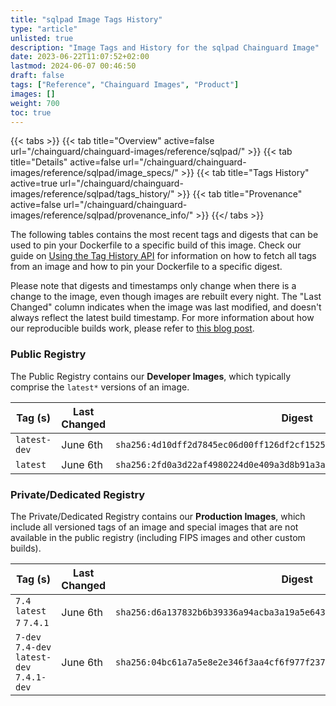 ```yaml
---
title: "sqlpad Image Tags History"
type: "article"
unlisted: true
description: "Image Tags and History for the sqlpad Chainguard Image"
date: 2023-06-22T11:07:52+02:00
lastmod: 2024-06-07 00:46:50
draft: false
tags: ["Reference", "Chainguard Images", "Product"]
images: []
weight: 700
toc: true
---
```


{{< tabs >}}
{{< tab title="Overview" active=false url="/chainguard/chainguard-images/reference/sqlpad/" >}}
{{< tab title="Details" active=false url="/chainguard/chainguard-images/reference/sqlpad/image_specs/" >}}
{{< tab title="Tags History" active=true url="/chainguard/chainguard-images/reference/sqlpad/tags_history/" >}}
{{< tab title="Provenance" active=false url="/chainguard/chainguard-images/reference/sqlpad/provenance_info/" >}}
{{</ tabs >}}

The following tables contains the most recent tags and digests that can be used to pin your Dockerfile to a specific build of this image. Check our guide on [Using the Tag History API](/chainguard/chainguard-images/using-the-tag-history-api/) for information on how to fetch all tags from an image and how to pin your Dockerfile to a specific digest.

Please note that digests and timestamps only change when there is a change to the image, even though images are rebuilt every night. The "Last Changed" column indicates when the image was last modified, and doesn't always reflect the latest build timestamp. For more information about how our reproducible builds work, please refer to [this blog post](https://www.chainguard.dev/unchained/reproducing-chainguards-reproducible-image-builds).

### Public Registry
The Public Registry contains our **Developer Images**, which typically comprise the `latest*` versions of an image.

| Tag (s)       | Last Changed | Digest                                                                    |
|---------------|--------------|---------------------------------------------------------------------------|
|  `latest-dev` | June 6th     | `sha256:4d10dff2d7845ec06d00ff126df2cf1525845c9850b825bb480260d0a78a40ab` |
|  `latest`     | June 6th     | `sha256:2fd0a3d22af4980224d0e409a3d8b91a3a13552569846dc287cd545f3d515e9d` |


### Private/Dedicated Registry
The Private/Dedicated Registry contains our **Production Images**, which include all versioned tags of an image and special images that are not available in the public registry (including FIPS images and other custom builds).

| Tag (s)                                     | Last Changed | Digest                                                                    |
|---------------------------------------------|--------------|---------------------------------------------------------------------------|
|  `7.4` `latest` `7` `7.4.1`                 | June 6th     | `sha256:d6a137832b6b39336a94acba3a19a5e643aaaf3d76b591ec5e683fa167ed74fe` |
|  `7-dev` `7.4-dev` `latest-dev` `7.4.1-dev` | June 6th     | `sha256:04bc61a7a5e8e2e346f3aa4cf6f977f23792338c9fbfcf9ae6d4352e29910d94` |


